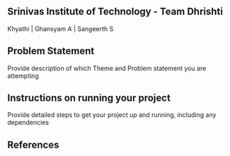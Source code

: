 ## Srinivas Institute of Technology - Team Dhrishti
Khyathi |
 Ghansyam A |
 Sangeerth S
## Problem Statement
Provide description of which Theme and Problem statement you are attempting

## Instructions on running your project
Provide detailed steps to get your project up and running, including any dependencies

## References
